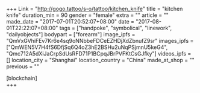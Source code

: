 +++
Link = "http://gogo.tattoo/s-o/tattoo/kitchen_knife"
title = "kitchen knife"
duration_min = 90
gender = "female"
extra = ""
article = ""
made_date = "2017-07-01T20:52:07+08:00"
date = "2017-08-01T22:22:07+08:00"
tags = ["handpoke", "symbolical", "linework", "dailyobjects"]
bodypart = ["forearm"]
image_ipfs = "QmVxGVhiFEv7Kr6e4sq9oNNbbeFDCeEZHDjXdZbnufZ9sr"
images_ipfs = ["QmWEN5V7H4fS6DfjSq6Q4oZ3hE2BSHu2uNqPSjmnU5keG4",
"Qmc712A5dXiJaCrpSdUsRFD71P1BCpqJBrPVFKtCsGJfky"]
videos_ipfs = []
location_city = "Shanghai"
location_country = "China"
made_at_shop = ""
previous = ""

[blockchain]  
+++
